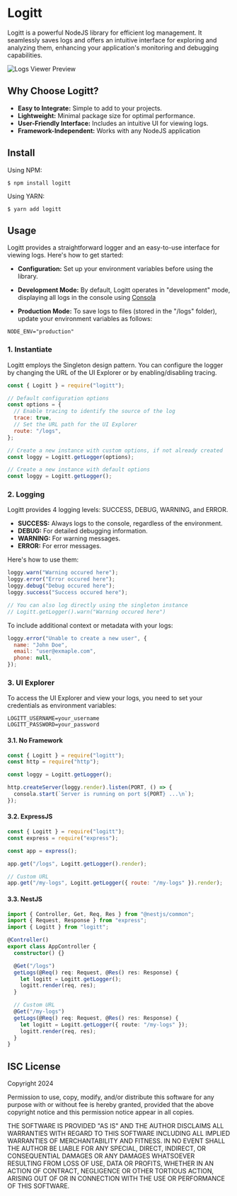 # Logitt

Logitt is a powerful NodeJS library for efficient log management. It seamlessly saves logs and offers an intuitive interface for exploring and analyzing them, enhancing your application's monitoring and debugging capabilities.

![Logs Viewer Preview](https://res.cloudinary.com/dtrcgwkgg/image/upload/v1718570106/Screenshot_2024-06-16_213251_i7duyw.png)

## Why Choose Logitt?

- **Easy to Integrate:** Simple to add to your projects.
- **Lightweight:** Minimal package size for optimal performance.
- **User-Friendly Interface:** Includes an intuitive UI for viewing logs.
- **Framework-Independent:** Works with any NodeJS application

## Install

Using NPM:

```
$ npm install logitt
```

Using YARN:

```
$ yarn add logitt
```

## Usage

Logitt provides a straightforward logger and an easy-to-use interface for viewing logs. Here's how to get started:

- **Configuration:** Set up your environment variables before using the library.

- **Development Mode:** By default, Logitt operates in "development" mode, displaying all logs in the console using [Consola](https://www.npmjs.com/package/consola)

- **Production Mode:** To save logs to files (stored in the "/logs" folder), update your environment variables as follows:

```env
NODE_ENV="production"
```

### 1. Instantiate

Logitt employs the Singleton design pattern. You can configure the logger by changing the URL of the UI Explorer or by enabling/disabling tracing.

```js
const { Logitt } = require("logitt");

// Default configuration options
const options = {
  // Enable tracing to identify the source of the log
  trace: true,
  // Set the URL path for the UI Explorer
  route: "/logs",
};

// Create a new instance with custom options, if not already created
const loggy = Logitt.getLogger(options);

// Create a new instance with default options
const loggy = Logitt.getLogger();
```

### 2. Logging

Logitt provides 4 logging levels: SUCCESS, DEBUG, WARNING, and ERROR.

- **SUCCESS:** Always logs to the console, regardless of the environment.
- **DEBUG:** For detailed debugging information.
- **WARNING:** For warning messages.
- **ERROR:** For error messages.

Here's how to use them:

```js
loggy.warn("Warning occured here");
loggy.error("Error occured here");
loggy.debug("Debug occured here");
loggy.success("Success occured here");

// You can also log directly using the singleton instance
// Logitt.getLogger().warn("Warning occured here")
```

To include additional context or metadata with your logs:

```js
loggy.error("Unable to create a new user", {
  name: "John Doe",
  email: "user@exmaple.com",
  phone: null,
});
```

### 3. UI Explorer

To access the UI Explorer and view your logs, you need to set your credentials as environment variables:

```env
LOGITT_USERNAME=your_username
LOGITT_PASSWORD=your_password
```

#### 3.1. No Framework

```js
const { Logitt } = require("logitt");
const http = require("http");

const loggy = Logitt.getLogger();

http.createServer(loggy.render).listen(PORT, () => {
  consola.start(`Server is running on port ${PORT} ...\n`);
});
```

#### 3.2. ExpressJS

```js
const { Logitt } = require("logitt");
const express = require("express");

const app = express();

app.get("/logs", Logitt.getLogger().render);

// Custom URL
app.get("/my-logs", Logitt.getLogger({ route: "/my-logs" }).render);
```

#### 3.3. NestJS

```ts
import { Controller, Get, Req, Res } from "@nestjs/common";
import { Request, Response } from "express";
import { Logitt } from "logitt";

@Controller()
export class AppController {
  constructor() {}

  @Get("/logs")
  getLogs(@Req() req: Request, @Res() res: Response) {
    let logitt = Logitt.getLogger();
    logitt.render(req, res);
  }

  // Custom URL
  @Get("/my-logs")
  getLogs(@Req() req: Request, @Res() res: Response) {
    let logitt = Logitt.getLogger({ route: "/my-logs" });
    logitt.render(req, res);
  }
}
```

## ISC License

Copyright 2024

Permission to use, copy, modify, and/or distribute this software for any purpose with or without fee is hereby granted, provided that the above copyright notice and this permission notice appear in all copies.

THE SOFTWARE IS PROVIDED "AS IS" AND THE AUTHOR DISCLAIMS ALL WARRANTIES WITH REGARD TO THIS SOFTWARE INCLUDING ALL IMPLIED WARRANTIES OF MERCHANTABILITY AND FITNESS. IN NO EVENT SHALL THE AUTHOR BE LIABLE FOR ANY SPECIAL, DIRECT, INDIRECT, OR CONSEQUENTIAL DAMAGES OR ANY DAMAGES WHATSOEVER RESULTING FROM LOSS OF USE, DATA OR PROFITS, WHETHER IN AN ACTION OF CONTRACT, NEGLIGENCE OR OTHER TORTIOUS ACTION, ARISING OUT OF OR IN CONNECTION WITH THE USE OR PERFORMANCE OF THIS SOFTWARE.
